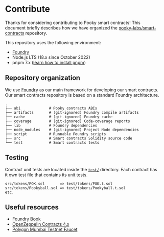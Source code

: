 # Contribute

Thanks for considering contributing to Pooky smart contracts!
This document briefly describes how we have organized the [pooky-labs/smart-contracts](https://github.com/pooky-labs/smart-contracts) repository.

This repository uses the following environment:

- [Foundry](https://book.getfoundry.sh/)
- Node.js LTS (18.x since October 2022)
- pnpm 7.x ([learn how to install pnpm](https://pnpm.io/installation))

## Repository organization

We use [Foundry](https://book.getfoundry.sh/) as our main framework for developing our smart contracts.
Our smart contracts repository is based on a standard Foundry architecture.

```
.
├── abi             # Pooky contracts ABIs
├── artifacts       # (git-ignored) Foundry compile artifacts
├── cache           # (git-ignored) Foundry cache
├── coverage        # (git-ignored) Code-coverage reports
├── lib             # Foundry dependencies
├── node_modules    # (git-ignored) Project Node dependencies
├── script          # Runnable Foundry scripts
├── src             # Smart contracts Solidity source code
└── test            # Smart contracts tests
```

## Testing

Contract unit tests are located inside the [`test/`](./test) directory.
Each contract has it own test file that contains its unit tests.

```
src/tokens/POK.sol       => test/tokens/POK.t.sol
src/tokens/Pookyball.sol => test/tokens/Pookyball.t.sol
etc.
```

## Useful resources

- [Foundry Book](https://book.getfoundry.sh/)
- [OpenZeppelin Contracts 4.x](https://docs.openzeppelin.com/contracts/4.x/)
- [Polygon Mumbai Testnet Faucet](https://mumbaifaucet.com/)
